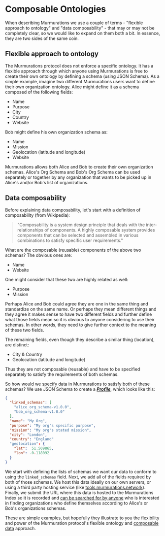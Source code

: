# Composable Ontologies

When describing Murmurations we use a couple of terms - "flexible approach to ontology" and "data composability" - that may or may not be completely clear, so we would like to expand on them both a bit. In essence, they are two sides of the same coin.

## Flexible approach to ontology

The Murmurations protocol does not enforce a specific ontology. It has a flexible approach through which anyone using Murmurations is free to create their own ontology by defining a schema (using JSON Schema).  As a simple example, imagine two different Murmurations users want to define their own organization ontology. Alice might define it as a schema composed of the following fields:

-	Name
-	Purpose
-	City
-	Country
-	Website

Bob might define his own organization schema as:

-	Name
-	Mission
-	Geolocation (latitude and longitude)
-	Website

Murmurations allows both Alice and Bob to create their own organization schemas. Alice's Org Schema and Bob's Org Schema can be used separately or together by any organization that wants to be picked up in Alice's and/or Bob's list of organizations.

## Data composability

Before explaining data composability, let's start with a definition of composability (from Wikipedia):

> "Composability is a system design principle that deals with the inter-relationships of components. A highly composable system provides components that can be selected and assembled in various combinations to satisfy specific user requirements."

What are the composable (reusable) components of the above two schemas? The obvious ones are:

-	Name
-	Website

One might consider that these two are highly related as well:

-	Purpose
-	Mission

Perhaps Alice and Bob could agree they are one in the same thing and standardize on the same name. Or perhaps they mean different things and they agree it makes sense to have two different fields and further define what those fields mean so it is obvious to anyone considering to use their schemas. In other words, they need to give further context to the meaning of these two fields.

The remaining fields, even though they describe a similar thing (location), are distinct:

-	City & Country
-	Geolocation (latitude and longitude)

Thus they are not composable (reusable) and have to be specified separately to satisfy the requirements of both schemas.

So how would we specify data in Murmurations to satisfy both of these schemas? We use JSON Schema to create a [_**Profile**_](/about/common-terms.html#profile), which looks like this:

```json
{
  "linked_schemas": [
    "alice_org_schema-v1.0.0",
    "bob_org_schema-v1.0.0"
  ],
  "name": "My Org",
  "purpose": "My org's specific purpose",
  "mission": "My org's stated mission",
  "city": "London",
  "country": "England"
  "geolocation": {
    "lat":  51.509865,
    "lon": -0.118092
  }
}
```

We start with defining the lists of schemas we want our data to conform to using the `linked_schemas` field. Next, we add all of the fields required by both of those schemas. We host this data ideally on our own servers, or using a third party hosting service (like [tools.murmurations.network](https://tools.murmurations.network/profile-generator)). Finally, we submit the URL where this data is hosted to the Murmurations Index so it is recorded and [can be searched for by anyone](https://tools.murmurations.network/index-explorer?schema=organizations_schema-v1.0.0) who is interested in finding organizations who define themselves according to Alice's or Bob's organizations schemas.

These are simple examples, but hopefully they illustrate to you the flexibility and power of the Murmuration protocol's flexible ontology and [composable data](https://dazuck.substack.com/p/data-composability-what-it-is-why) approach.
